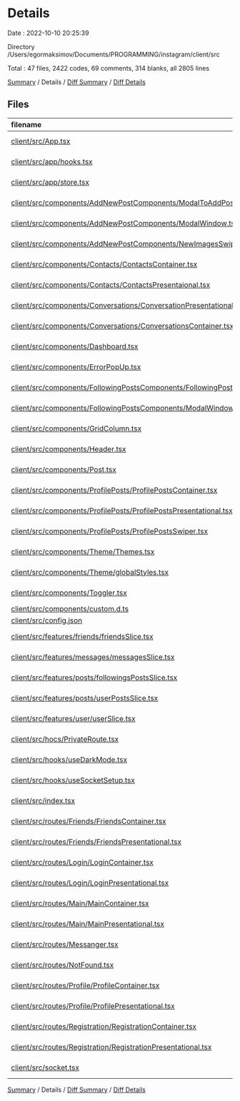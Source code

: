 # Details

Date : 2022-10-10 20:25:39

Directory /Users/egormaksimov/Documents/PROGRAMMING/instagram/client/src

Total : 47 files,  2422 codes, 69 comments, 314 blanks, all 2805 lines

[Summary](results.md) / Details / [Diff Summary](diff.md) / [Diff Details](diff-details.md)

## Files
| filename | language | code | comment | blank | total |
| :--- | :--- | ---: | ---: | ---: | ---: |
| [client/src/App.tsx](/client/src/App.tsx) | TypeScript React | 34 | 0 | 5 | 39 |
| [client/src/app/hooks.tsx](/client/src/app/hooks.tsx) | TypeScript React | 5 | 1 | 1 | 7 |
| [client/src/app/store.tsx](/client/src/app/store.tsx) | TypeScript React | 17 | 2 | 3 | 22 |
| [client/src/components/AddNewPostComponents/ModalToAddPost.tsx](/client/src/components/AddNewPostComponents/ModalToAddPost.tsx) | TypeScript React | 94 | 12 | 19 | 125 |
| [client/src/components/AddNewPostComponents/ModalWindow.tsx](/client/src/components/AddNewPostComponents/ModalWindow.tsx) | TypeScript React | 55 | 0 | 12 | 67 |
| [client/src/components/AddNewPostComponents/NewImagesSwiper.tsx](/client/src/components/AddNewPostComponents/NewImagesSwiper.tsx) | TypeScript React | 43 | 0 | 5 | 48 |
| [client/src/components/Contacts/ContactsContainer.tsx](/client/src/components/Contacts/ContactsContainer.tsx) | TypeScript React | 30 | 0 | 5 | 35 |
| [client/src/components/Contacts/ContactsPresentaional.tsx](/client/src/components/Contacts/ContactsPresentaional.tsx) | TypeScript React | 66 | 0 | 5 | 71 |
| [client/src/components/Conversations/ConversationPresentational.tsx](/client/src/components/Conversations/ConversationPresentational.tsx) | TypeScript React | 154 | 0 | 11 | 165 |
| [client/src/components/Conversations/ConversationsContainer.tsx](/client/src/components/Conversations/ConversationsContainer.tsx) | TypeScript React | 74 | 0 | 13 | 87 |
| [client/src/components/Dashboard.tsx](/client/src/components/Dashboard.tsx) | TypeScript React | 34 | 26 | 4 | 64 |
| [client/src/components/ErrorPopUp.tsx](/client/src/components/ErrorPopUp.tsx) | TypeScript React | 42 | 0 | 8 | 50 |
| [client/src/components/FollowingPostsComponents/FollowingPostsSwiper.tsx](/client/src/components/FollowingPostsComponents/FollowingPostsSwiper.tsx) | TypeScript React | 53 | 0 | 7 | 60 |
| [client/src/components/FollowingPostsComponents/ModalWindowForPosts.tsx](/client/src/components/FollowingPostsComponents/ModalWindowForPosts.tsx) | TypeScript React | 61 | 0 | 10 | 71 |
| [client/src/components/GridColumn.tsx](/client/src/components/GridColumn.tsx) | TypeScript React | 45 | 1 | 9 | 55 |
| [client/src/components/Header.tsx](/client/src/components/Header.tsx) | TypeScript React | 74 | 0 | 7 | 81 |
| [client/src/components/Post.tsx](/client/src/components/Post.tsx) | TypeScript React | 74 | 0 | 10 | 84 |
| [client/src/components/ProfilePosts/ProfilePostsContainer.tsx](/client/src/components/ProfilePosts/ProfilePostsContainer.tsx) | TypeScript React | 29 | 0 | 8 | 37 |
| [client/src/components/ProfilePosts/ProfilePostsPresentational.tsx](/client/src/components/ProfilePosts/ProfilePostsPresentational.tsx) | TypeScript React | 48 | 0 | 5 | 53 |
| [client/src/components/ProfilePosts/ProfilePostsSwiper.tsx](/client/src/components/ProfilePosts/ProfilePostsSwiper.tsx) | TypeScript React | 47 | 0 | 7 | 54 |
| [client/src/components/Theme/Themes.tsx](/client/src/components/Theme/Themes.tsx) | TypeScript React | 33 | 0 | 1 | 34 |
| [client/src/components/Theme/globalStyles.tsx](/client/src/components/Theme/globalStyles.tsx) | TypeScript React | 9 | 0 | 1 | 10 |
| [client/src/components/Toggler.tsx](/client/src/components/Toggler.tsx) | TypeScript React | 32 | 0 | 3 | 35 |
| [client/src/components/custom.d.ts](/client/src/components/custom.d.ts) | TypeScript | 4 | 0 | 0 | 4 |
| [client/src/config.json](/client/src/config.json) | JSON | 5 | 0 | 1 | 6 |
| [client/src/features/friends/friendsSlice.tsx](/client/src/features/friends/friendsSlice.tsx) | TypeScript React | 24 | 1 | 7 | 32 |
| [client/src/features/messages/messagesSlice.tsx](/client/src/features/messages/messagesSlice.tsx) | TypeScript React | 29 | 1 | 7 | 37 |
| [client/src/features/posts/followingsPostsSlice.tsx](/client/src/features/posts/followingsPostsSlice.tsx) | TypeScript React | 50 | 3 | 8 | 61 |
| [client/src/features/posts/userPostsSlice.tsx](/client/src/features/posts/userPostsSlice.tsx) | TypeScript React | 38 | 1 | 8 | 47 |
| [client/src/features/user/userSlice.tsx](/client/src/features/user/userSlice.tsx) | TypeScript React | 32 | 1 | 7 | 40 |
| [client/src/hocs/PrivateRoute.tsx](/client/src/hocs/PrivateRoute.tsx) | TypeScript React | 48 | 1 | 7 | 56 |
| [client/src/hooks/useDarkMode.tsx](/client/src/hooks/useDarkMode.tsx) | TypeScript React | 18 | 0 | 4 | 22 |
| [client/src/hooks/useSocketSetup.tsx](/client/src/hooks/useSocketSetup.tsx) | TypeScript React | 25 | 0 | 5 | 30 |
| [client/src/index.tsx](/client/src/index.tsx) | TypeScript React | 16 | 2 | 3 | 21 |
| [client/src/routes/Friends/FriendsContainer.tsx](/client/src/routes/Friends/FriendsContainer.tsx) | TypeScript React | 53 | 0 | 5 | 58 |
| [client/src/routes/Friends/FriendsPresentational.tsx](/client/src/routes/Friends/FriendsPresentational.tsx) | TypeScript React | 57 | 0 | 7 | 64 |
| [client/src/routes/Login/LoginContainer.tsx](/client/src/routes/Login/LoginContainer.tsx) | TypeScript React | 83 | 0 | 8 | 91 |
| [client/src/routes/Login/LoginPresentational.tsx](/client/src/routes/Login/LoginPresentational.tsx) | TypeScript React | 244 | 0 | 20 | 264 |
| [client/src/routes/Main/MainContainer.tsx](/client/src/routes/Main/MainContainer.tsx) | TypeScript React | 73 | 1 | 12 | 86 |
| [client/src/routes/Main/MainPresentational.tsx](/client/src/routes/Main/MainPresentational.tsx) | TypeScript React | 29 | 0 | 8 | 37 |
| [client/src/routes/Messanger.tsx](/client/src/routes/Messanger.tsx) | TypeScript React | 20 | 0 | 3 | 23 |
| [client/src/routes/NotFound.tsx](/client/src/routes/NotFound.tsx) | TypeScript React | 6 | 0 | 1 | 7 |
| [client/src/routes/Profile/ProfileContainer.tsx](/client/src/routes/Profile/ProfileContainer.tsx) | TypeScript React | 32 | 0 | 7 | 39 |
| [client/src/routes/Profile/ProfilePresentational.tsx](/client/src/routes/Profile/ProfilePresentational.tsx) | TypeScript React | 87 | 16 | 10 | 113 |
| [client/src/routes/Registration/RegistrationContainer.tsx](/client/src/routes/Registration/RegistrationContainer.tsx) | TypeScript React | 87 | 0 | 8 | 95 |
| [client/src/routes/Registration/RegistrationPresentational.tsx](/client/src/routes/Registration/RegistrationPresentational.tsx) | TypeScript React | 203 | 0 | 7 | 210 |
| [client/src/socket.tsx](/client/src/socket.tsx) | TypeScript React | 6 | 0 | 2 | 8 |

[Summary](results.md) / Details / [Diff Summary](diff.md) / [Diff Details](diff-details.md)